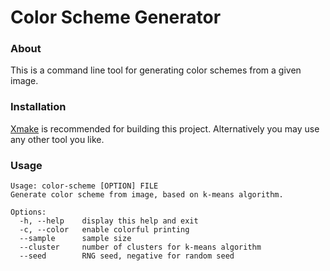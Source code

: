 # Color Scheme Generator

### About

This is a command line tool for generating color schemes from a given image.

### Installation

[Xmake](https://github.com/xmake-io/xmake) is recommended for building this project. Alternatively you may use any other tool you like.

### Usage

```
Usage: color-scheme [OPTION] FILE
Generate color scheme from image, based on k-means algorithm.

Options:
  -h, --help    display this help and exit
  -c, --color   enable colorful printing
  --sample      sample size
  --cluster     number of clusters for k-means algorithm
  --seed        RNG seed, negative for random seed
```
